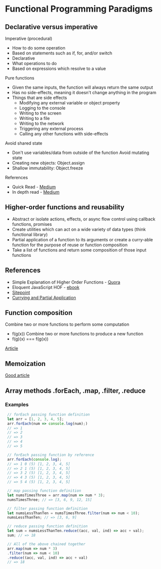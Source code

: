 # Functional Programming Paradigms
## Declarative versus imperative

Imperative (procedural)
- How to do some operation
- Based on statements such as if, for, and/or switch
- Declarative
- What operations to do
- Based on expressions which resolve to a value

Pure functions
- Given the same inputs, the function will always return the same output
- Has no side-effects, meaning it doesn't change anything in the program
- Things that are side effects
  * Modifying any external variable or object property
  * Logging to the console
  * Writing to the screen
  * Writing to a file
  * Writing to the network
  * Triggering any external process
  * Calling any other functions with side-effects

Avoid shared state
  * Don't use variables/data from outside of the function
Avoid mutating state
  * Creating new objects: Object.assign
  * Shallow immutability: Object.freeze

References
* Quick Read - [Medium](https://medium.com/@jamesjefferyuk/javascript-what-are-pure-functions-4d4d5392d49c)
* In depth read - [Medium](https://medium.com/javascript-scene/master-the-javascript-interview-what-is-a-pure-function-d1c076bec976)

## Higher-order functions and reusability

- Abstract or isolate actions, effects, or async flow control using callback functions, promises
- Create utilities which can act on a wide variety of data types (think functional library)
- Partial application of a function to its arguments or create a curry-able function for the purpose of reuse or function composition
- Take a list of functions and return some composition of those input functions

## References
* Simple Explanation of Higher Order Functions - [Quora](https://www.quora.com/What-is-a-simple-explanation-of-higher-order-functions-and-callbacks-in-JavaScript)
* Eloquent JavaScript HOF - [ebook](http://eloquentjavascript.net/05_higher_order.html)
* [Sitepoint](https://www.sitepoint.com/higher-order-functions-javascript/)
* [Currying and Partial Application](https://medium.com/wdstack/javascript-function-composition-currying-and-partial-application-5a04107530ee)

## Function composition

Combine two or more functions to perform some computation
* f(g(x))
Combine two or more functions to produce a new function
* f(g)(x) === f(g(x))

[Article](http://blog.ricardofilipe.com/post/javascript-composition-for-dummies)

## Memoization
  [Good article](https://addyosmani.com/blog/faster-javascript-memoization/)


## Array methods .forEach, .map, .filter, .reduce

### Examples

```js
 // forEach passing function definition
 let arr = [1, 2, 3, 4, 5];
 arr.forEach(num => console.log(num);)
 // => 1
 // => 2
 // => 3
 // => 4
 // => 5

 // forEach passing function by reference
 arr.forEach(console.log);
 // => 1 0 (5) [1, 2, 3, 4, 5]
 // => 2 1 (5) [1, 2, 3, 4, 5]
 // => 3 2 (5) [1, 2, 3, 4, 5]
 // => 4 3 (5) [1, 2, 3, 4, 5]
 // => 5 4 (5) [1, 2, 3, 4, 5]

 // map passing function definition
 let numsTimesThree = arr.map(num => num * 3);
 numsTimesThree; // => [3, 6, 9, 12, 15]

 // filter passing function definition
 let numsLessThanTen = numsTimesThree.filter(num => num < 10);
 numsLessThanTen; // => [3, 6, 9]

 // reduce passing function definition
 let sum = numsLessThanTen.reduce((acc, val, ind) => acc + val);
 sum; // => 18

 // All of the above chained together
 arr.map(num => num * 3)
 .filter(num => num < 10)
 .reduce((acc, val, ind) => acc + val)
 // => 18
 ```
